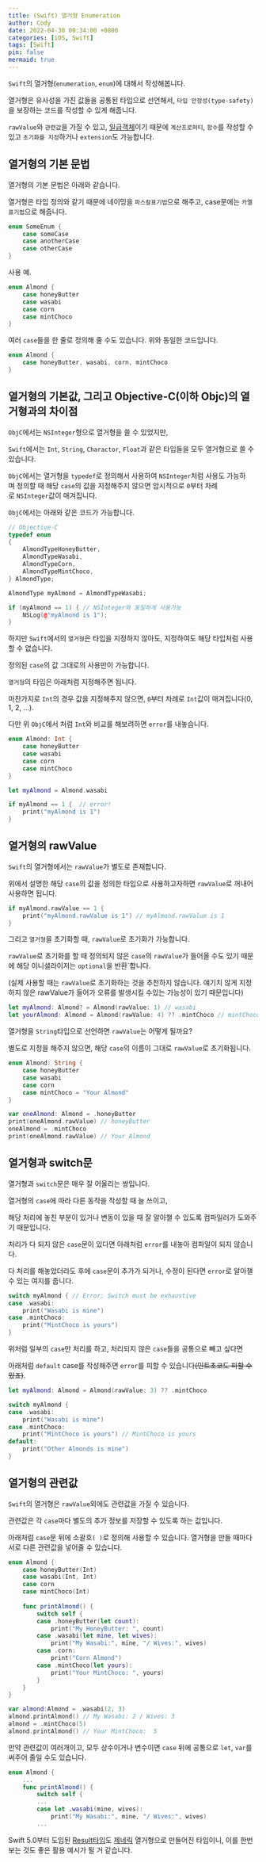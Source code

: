 ```yaml
---
title: (Swift) 열거형 Enumeration
author: Cody
date: 2022-04-30 00:34:00 +0800
categories: [iOS, Swift]
tags: [Swift]
pin: false
mermaid: true
---
```


`Swift`의 열거형(`enumeration`, `enum`)에 대해서 작성해봅니다.

열거형은 유사성을 가진 값들을 공통된 타입으로 선언해서, `타입 안정성(type-safety)`을 보장하는 코드를 작성할 수 있게 해줍니다.

`rawValue`와 `관련값`을 가질 수 있고, [일급객체](https://swiftycody.github.io/posts/Swift-1%EA%B8%89-%EA%B0%9D%EC%B2%B4-First-class-citizen-%EC%99%80-%EA%B3%A0%EC%B0%A8%ED%95%A8%EC%88%98-%EA%B3%A0%EA%B3%84%ED%95%A8%EC%88%98/)이기 때문에 `계산프로퍼티`, `함수`를 작성할 수 있고 `초기화를 지정`하거나 `extension`도 가능합니다.

## 열거형의 기본 문법

열거형의 기본 문법은 아래와 같습니다.

열거형은 타입 정의와 같기 때문에 네이밍을 `파스칼표기법`으로 해주고, case문에는 `카멜표기법`으로 해줍니다.

```swift
enum SomeEnum {
    case someCase
    case anotherCase
    case otherCase
}
```

사용 예.

```swift
enum Almond {
    case honeyButter
    case wasabi
    case corn
    case mintChoco
}
```

여러 `case`들을 한 줄로 정의해 줄 수도 있습니다. 위와 동일한 코드입니다.

```swift
enum Almond {
    case honeyButter, wasabi, corn, mintChoco
}
```

## 열거형의 기본값, 그리고 Objective-C(이하 Objc)의 열거형과의 차이점

`ObjC`에서는 `NSInteger`형으로 열거형을 쓸 수 있었지만,

`Swift`에서는 `Int`, `String`, `Charactor`, `Float`과 같은 타입들을 모두 열거형으로 쓸 수 있습니다.

`ObjC`에서는 열거형을 `typedef`로 정의해서 사용하여 `NSInteger`처럼 사용도 가능하며 정의할 때 해당 `case`의 값을 지정해주지 않으면 암시적으로 `0`부터 차례로 `NSInteger`값이 매겨집니다.

`ObjC`에서는 아래와 같은 코드가 가능합니다.

```cpp
// Objective-C
typedef enum
{
    AlmondTypeHoneyButter,
    AlmondTypeWasabi,
    AlmondTypeCorn,
    AlmondTypeMintChoco,
} AlmondType;

AlmondType myAlmond = AlmondTypeWasabi;

if (myAlmond == 1) { // NSInteger와 동일하게 사용가능
    NSLog(@"myAlmond is 1");
}
```

하지만 `Swift`에서의 `열거형`은 타입을 지정하지 않아도, 지정하여도 해당 타입처럼 사용할 수 없습니다.

정의된 `case`의 값 그대로의 사용만이 가능합니다.

`열거형`의 타입은 아래처럼 지정해주면 됩니다.

마찬가지로 `Int`의 경우 값을 지정해주지 않으면, `0`부터 차례로 `Int`값이 매겨집니다(0, 1, 2, ...).

다만 위 `ObjC`에서 처럼 `Int`와 비교를 해보려하면 `error`를 내놓습니다.

```swift
enum Almond: Int {
    case honeyButter
    case wasabi
    case corn
    case mintChoco
}

let myAlmond = Almond.wasabi

if myAlmond == 1 {	// error!
    print("myAlmond is 1")
}
```

## 열거형의 rawValue

`Swift`의 열거형에서는 `rawValue`가 별도로 존재합니다.

위에서 설명한 해당 `case`의 값을 정의한 타입으로 사용하고자하면 `rawValue`로 꺼내어 사용하면 됩니다.

```swift
if myAlmond.rawValue == 1 {
    print("myAlmond.rawValue is 1") // myAlmond.rawValue is 1
}
```

그리고 `열거형`을 초기화할 때, `rawValue`로 초기화가 가능합니다.

`rawValue`로 초기화를 할 때 정의되지 않은 `case`의 `rawValue`가 들어올 수도 있기 때문에 해당 이니셜라이저는 `optional`을 반환`합니다.

(실제 사용할 때는 `rawValue`로 초기화하는 것을 추천하지 않습니다. 얘기치 않게 지정하지 않은 rawValue가 들어가 오류를 발생시킬 수있는 가능성이 있기 때문입니다)

```swift
let myAlmond: Almond? = Almond(rawValue: 1) // wasabi
let yourAlmond: Almond = Almond(rawValue: 4) ?? .mintChoco // mintChoco
```

열거형을 `String`타입으로 선언하면 `rawValue`는 어떻게 될까요?

별도로 지정을 해주지 않으면, 해당 `case`의 이름이 그대로 `rawValue`로 초기화됩니다.

```swift
enum Almond: String {
    case honeyButter
    case wasabi
    case corn
    case mintChoco = "Your Almond"
}

var oneAlmond: Almond = .honeyButter
print(oneAlmond.rawValue) // honeyButter
oneAlmond = .mintChoco
print(oneAlmond.rawValue) // Your Almond
```

## 열거형과 switch문

열거형과 `switch`문은 매우 잘 어울리는 쌍입니다.

열거형의 `case`에 따라 다른 동작을 작성할 때 늘 쓰이고,

해당 처리에 놓친 부분이 있거나 변동이 있을 때 잘 알아챌 수 있도록 컴파일러가 도와주기 때문입니다.

처리가 다 되지 않은 `case`문이 있다면 아래처럼 `error`를 내놓아 컴파일이 되지 않습니다.

다 처리를 해놓았더라도 후에 `case`문이 추가가 되거나, 수정이 된다면 `error`로 알아챌수 있는 여지를 줍니다.

```swift
switch myAlmond { // Error: Switch must be exhaustive
case .wasabi:
    print("Wasabi is mine")
case .mintChoco:
    print("MintChoco is yours")
}
```

위처럼 일부의 `case`만 처리를 하고, 처리되지 않은 `case`들을 공통으로 빼고 싶다면

아래처럼 `default` case를 작성해주면 `error`를 피할 수 있습니다~~(민트초코도 피할 수 있죠)~~.

```swift
let myAlmond: Almond = Almond(rawValue: 3) ?? .mintChoco

switch myAlmond {
case .wasabi:
    print("Wasabi is mine")
case .mintChoco:
    print("MintChoco is yours") // MintChoco is yours
default:
    print("Other Almonds is mine")
}
```

## 열거형의 관련값

`Swift`의 열거형은 `rawValue`외에도 관련값을 가질 수 있습니다.

관련값은 각 `case`마다 별도의 추가 정보를 저장할 수 있도록 하는 값입니다.

아래처럼 `case`문 뒤에 소괄호`( )`로 정의해 사용할 수 있습니다. 열거형을 만들 때마다 서로 다른 관련값을 넣어줄 수 있습니다.

```swift
enum Almond {
    case honeyButter(Int)
    case wasabi(Int, Int)
    case corn
    case mintChoco(Int)
    
    func printAlmond() {
        switch self {
        case .honeyButter(let count):
            print("My HoneyButter: ", count)
        case .wasabi(let mine, let wives):
            print("My Wasabi:", mine, "/ Wives:", wives)
        case .corn:
            print("Corn Almond")
        case .mintChoco(let yours):
            print("Your MintChoco: ", yours)
        }
    }
}

var almond:Almond = .wasabi(2, 3)
almond.printAlmond() // My Wasabi: 2 / Wives: 3
almond = .mintChoco(5)
almond.printAlmond() // Your MintChoco:  5
```

만약 관련값이 여러개이고, 모두 상수이거나 변수이면 `case` 뒤에 공통으로 `let`, `var`를 써주어 줄일 수도 있습니다.

```swift
enum Almond {
	...
    func printAlmond() {
        switch self {
        ...
        case let .wasabi(mine, wives):
            print("My Wasabi:", mine, "/ Wives:", wives)
        ...
```

Swift 5.0부터 도입된 [Result타입](https://swiftycody.github.io/posts/Swift-Result-%ED%83%80%EC%9E%85/)도 [제네릭](https://swiftycody.github.io/posts/Swift-Generic/) 열거형으로 만들어진 타입이니, 이를 한번 보는 것도 좋은 활용 예시가 될 거 같습니다.